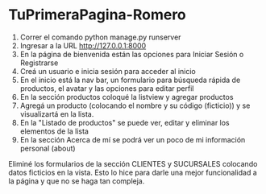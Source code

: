 # TuPrimeraPagina-Romero
1. Correr el comando python manage.py runserver
2. Ingresar a la URL http://127.0.0.1:8000
3. En la página de bienvenida están las opciones para Iniciar Sesión o Registrarse
4. Creá un usuario e inicia sesión para acceder al inicio
5. En el inicio está la nav bar, un formulario para búsqueda rápida de productos, el avatar y las opciones para editar perfil
6. En la sección productos coloqué la listview y agregar productos 
7. Agregá un producto (colocando el nombre y su código (ficticio)) y se visualizartá en la lista.
8. En la "Listado de productos" se puede ver, editar y eliminar los elementos de la lista
9. En la sección Acerca de mí se podrá ver un poco de mi información personal (about)

Eliminé los formularios de la sección CLIENTES y SUCURSALES colocando datos ficticios en la vista. Esto lo hice para darle una mejor funcionalidad a la página y que no se haga tan compleja. 